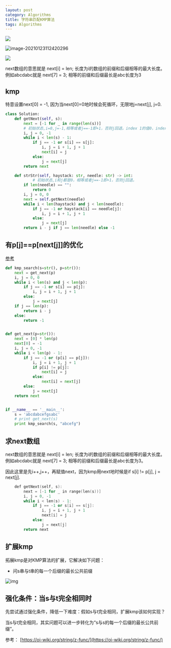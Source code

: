 ```yaml
---
layout: post
category: Algorithms
title: 字符串匹配KMP算法
tags: Algorithms
---
```

![](https://cdn.jsdelivr.net/gh/mafulong/mdPic@master/images/ORDxbX6.jpg)

![image-20210123112420296](https://cdn.jsdelivr.net/gh/mafulong/mdPic@vv1/v1/31.png)





![](https://cdn.jsdelivr.net/gh/mafulong/mdPic@vv1/v1/127.png)

next数组的意思就是 next[i] = len; 长度为i的数组的前缀和后缀相等的最大长度。 例如abcdabc就是 next[7] = 3; 相等的前缀和后缀最长是abc长度为3

## kmp

特意设置next[0] = -1, 因为当next[0]=0地时候会死循环，无限地j=next[j], j=0.

```python
class Solution:
    def getNext(self, s):
        next = [-1 for _ in range(len(s))]
        # 初始状态,i=0,j=-1,相等或者j==-1即+1，否则j回退。index 1的值0，index 0的值是-1.
        i, j = 0, -1
        while i < len(s) - 1:
            if j == -1 or s[i] == s[j]:
                i, j = i + 1, j + 1
                next[i] = j
            else:
                j = next[j]
        return next

    def strStr(self, haystack: str, needle: str) -> int:
    		# 初始状态,i和j都是0，相等或者j==-1即+1，否则j回退。
        if len(needle) == "":
            return 0
        i, j = 0, 0
        next = self.getNext(needle)
        while i < len(haystack) and j < len(needle):
            if j == -1 or haystack[i] == needle[j]:
                i, j = i + 1, j + 1
            else:
                j = next[j]
        return i - j if j == len(needle) else -1
```



## 有p[j]==p[next[j]]的优化

[参考](https://blog.csdn.net/dark_cy/article/details/88698736)

```python
def kmp_search(s=str(), p=str()):
    next = get_next(p)
    i, j = 0, 0
    while i < len(s) and j < len(p):
        if j == -1 or s[i] == p[j]:
            i, j = i + 1, j + 1
        else:
            j = next[j]
    if j == len(p):
        return i - j
    else:
        return -1


def get_next(p=str()):
    next = [0] * len(p)
    next[0] = -1
    i, j = 0, -1
    while i < len(p) - 1:
        if j == -1 or (p[i] == p[j]):
            i, j = i + 1, j + 1
            if p[i] != p[j]:
                next[i] = j
            else:
                next[i] = next[j]
        else:
            j = next[j]
    return next


if __name__ == '__main__':
    s = 'abcdabcefgsabc'
    # print get_next(s)
    print kmp_search(s, "abcefg")
```



## 求next数组

next数组的意思就是 next[i] = len; 长度为i的数组的前缀和后缀相等的最大长度。 例如abcdabc就是 next[7] = 3; 相等的前缀和后缀最长是abc长度为3。

因此这里是先i++,j++，再赋值next，因为kmp用next地时候是if s[i] != p[j], j = next[j]. 

```c++
    def getNext(self, s):
        next = [-1 for _ in range(len(s))]
        i, j = 0, -1
        while i < len(s) - 1:
            if j == -1 or s[i] == s[j]:
                i, j = i + 1, j + 1
                next[i] = j
            else:
                j = next[j]
        return next
```

## 扩展kmp

拓展kmp是对KMP算法的扩展，它解决如下问题：

- 问s串与t串的每一个后缀的最长公共前缀

![img](https://cdn.jsdelivr.net/gh/mafulong/mdPic@vv3/v3/20220404174556)

## 强化条件：当s与t完全相同时

先尝试通过强化条件，降低一下难度：假如s与t完全相同，扩展kmp该如何实现？

当s与t完全相同，其实问题可以进一步转化为“s与s的每一个后缀的最长公共前缀”。


参考： [https://oi-wiki.org/string/z-func/](https://oi-wiki.org/string/z-func/)
